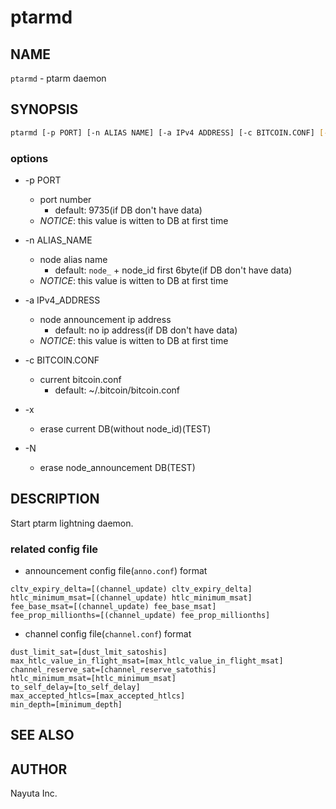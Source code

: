 # ptarmd

## NAME

`ptarmd` - ptarm daemon

## SYNOPSIS

```bash
ptarmd [-p PORT] [-n ALIAS NAME] [-a IPv4 ADDRESS] [-c BITCOIN.CONF] [-i]
```

### options

* -p PORT
  * port number
    * default: 9735(if DB don't have data)
  * _NOTICE_: this value is witten to DB at first time

* -n ALIAS_NAME
  * node alias name
    * default: `node_` + node_id first 6byte(if DB don't have data)
  * _NOTICE_: this value is witten to DB at first time

* -a IPv4_ADDRESS
  * node announcement ip address
    * default: no ip address(if DB don't have data)
  * _NOTICE_: this value is witten to DB at first time

* -c BITCOIN.CONF
  * current bitcoin.conf
    * default: ~/.bitcoin/bitcoin.conf

* -x
  * erase current DB(without node_id)(TEST)

* -N
  * erase node_announcement DB(TEST)

## DESCRIPTION

Start ptarm lightning daemon.

### related config file

* announcement config file(`anno.conf`) format

```text
cltv_expiry_delta=[(channel_update) cltv_expiry_delta]
htlc_minimum_msat=[(channel_update) htlc_minimum_msat]
fee_base_msat=[(channel_update) fee_base_msat]
fee_prop_millionths=[(channel_update) fee_prop_millionths]
```

* channel config file(`channel.conf`) format

```text
dust_limit_sat=[dust_lmit_satoshis]
max_htlc_value_in_flight_msat=[max_htlc_value_in_flight_msat]
channel_reserve_sat=[channel_reserve_satothis]
htlc_minimum_msat=[htlc_minimum_msat]
to_self_delay=[to_self_delay]
max_accepted_htlcs=[max_accepted_htlcs]
min_depth=[minimum_depth]
```

## SEE ALSO

## AUTHOR

Nayuta Inc.
